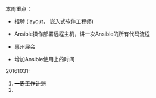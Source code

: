 本周重点：

* 招聘 \(layout， 嵌入式软件工程师\)

* Ansible操作部署远程主机，讲一次Ansible的所有代码流程

* 惠州展会

* 增加Ansible使用上的时间


20161031:

1. ~~一周工作计划~~
2. 

